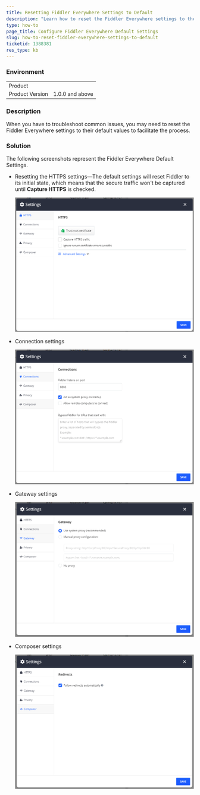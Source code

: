 ```yaml
---
title: Resetting Fiddler Everywhere Settings to Default
description: "Learn how to reset the Fiddler Everywhere settings to their default values to troubleshoot common issues."
type: how-to
page_title: Configure Fiddler Everywhere Default Settings
slug: how-to-reset-fiddler-everywhere-settings-to-default
ticketid: 1388381
res_type: kb
---
```


### Environment

|   |   |
|---|---|
| Product   |
| Product Version | 1.0.0 and above  |

### Description

When you have to troubleshoot common issues, you may need to reset the Fiddler Everywhere settings to their default values to facilitate the process.

### Solution

The following screenshots represent the Fiddler Everywhere Default Settings.

* Resetting the HTTPS settings&mdash;The default settings will reset Fiddler to its initial state, which means that the secure traffic won't be captured until **Capture HTTPS** is checked.

  ![default https settings](../images/kb/default-settings/default-https-settings.png)

* Connection settings

  ![default Connection settings](../images/kb/default-settings/default-connection-settings.png)

* Gateway settings

  ![default Gateway settings](../images/kb/default-settings/default-gateway-settings.png)

* Composer settings

  ![default Composer settings](../images/kb/default-settings/default-composer-settings.png)
